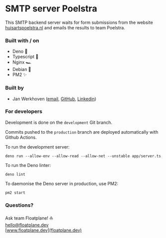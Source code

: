 # SMTP server Poelstra

This SMTP backend server waits for form submissions from the website
[huisartspoelstra.nl](https://huisartspoelstra.nl) and emails the results to team Poelstra.

### Built with / on

- Deno 🦕
- Typescript 🌱
- Nginx 🏎️
- Debian 🐧
- PM2 ✨

### Built by

- Jan Werkhoven ([email](mailto:jw@floatplane.dev), [GitHub](https://github.com/floatplane-dev), [Linkedin](https://www.linkedin.com/in/jan-werkhoven))

### For developers

Development is done on the `development` Git branch.

Commits pushed to the `production` branch are deployed automatically with Github Actions.

To run the development server:

```
deno run --allow-env --allow-read --allow-net --unstable app/server.ts
```

To run the Deno linter:

```
deno lint
```

To daemonise the Deno server in production, use PM2:

```
pm2 start
```

### Questions?

Ask team Floatplane! ⛵  
[hello@floatplane.dev](mailto:hello@floatplane.dev)  
[www.floatplane.dev](floatplane.dev)
